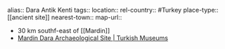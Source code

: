 alias:: Dara Antik Kenti
tags::
location::
rel-country:: #Turkey
place-type:: [[ancient site]]
nearest-town::
map-url::
- 30 km southf-east of [[Mardin]]
- [Mardin Dara Archaeological Site | Turkish Museums](https://turkishmuseums.com/museum/detail/22330-mardin-dara-archaeological-site/22330/4)
